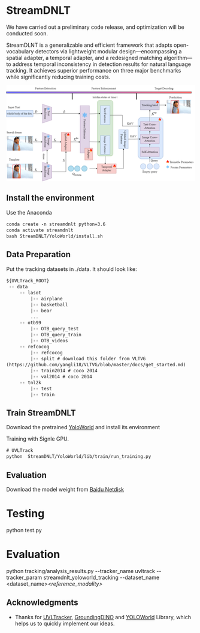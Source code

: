 # StreamDNLT
We have carried out a preliminary code release, and optimization will be conducted soon.

StreamDLNT is a generalizable and efficient framework that adapts open-vocabulary detectors via lightweight modular design—encompassing a spatial adapter, a temporal adapter, and a redesigned matching algorithm—to address temporal inconsistency in detection results for natural language tracking. It achieves superior performance on three major benchmarks while significantly reducing training costs.

![](overview/picture1.png)



## Install the environment
Use the Anaconda

```
conda create -n streamdnlt python=3.6
conda activate streamdnlt
bash StreamDNLT/YoloWorld/install.sh
```

## Data Preparation
Put the tracking datasets in ./data. It should look like:
   ```
   ${UVLTrack_ROOT}
    -- data
        -- lasot
            |-- airplane
            |-- basketball
            |-- bear
            ...
        -- otb99
            |-- OTB_query_test
            |-- OTB_query_train
            |-- OTB_videos
        -- refcocog
            |-- refcocog
            |-- split # download this folder from VLTVG (https://github.com/yangli18/VLTVG/blob/master/docs/get_started.md)
            |-- train2014 # coco 2014
            |-- val2014 # coco 2014
        -- tnl2k
            |-- test
            |-- train
   ```


## Train StreamDNLT
Download the pretrained [YoloWorld](https://github.com/AILab-CVC/YOLO-World) and install its environment

Training with Signle GPU.
```
# UVLTrack
python  StreamDNLT/YoloWorld/lib/train/run_training.py
```

## Evaluation
Download the model weight from [Baidu Netdisk](https://pan.baidu.com/s/1dNInUdi0N9U-h1NaNy8cdQ?pwd=y4sx)

# Testing
python test.py

# Evaluation
python tracking/analysis_results.py --tracker_name uvltrack --tracker_param streamdnlt_yoloworld_tracking --dataset_name <dataset_name>_<reference_modality>_<EPOCH>


## Acknowledgments
* Thanks for [UVLTracker](https://github.com/OpenSpaceAI/UVLTrack), [GroundingDINO](https://github.com/IDEA-Research/GroundingDINO) and [YOLOWorld](https://github.com/AILab-CVC/YOLO-World) Library, which helps us to quickly implement our ideas.

